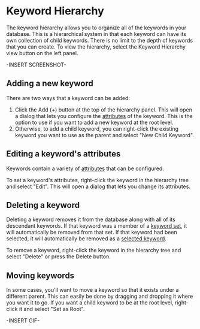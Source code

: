 # Keyword Hierarchy

The keyword hierarchy allows you to organize all of the keywords in your database. This is a hierarchical system in that each keyword can have its own collection of child keywords. There is no limit to the depth of keywords that you can create. To view the hierarchy, select the Keyword Hierarchy view button on the left panel.

-INSERT SCREENSHOT-

## Adding a new keyword

There are two ways that a keyword can be added:
1. Click the Add (+) button at the top of the hierarchy panel. This will open a dialog that lets you configure the [attributes](keyword-attributes.md) of the keyword. This is the option to use if you want to add a new keyword at the root level.
2. Otherwise, to add a child keyword, you can right-click the existing keyword you want to use as the parent and select "New Child Keyword".

## Editing a keyword's attributes

Keywords contain a variety of [attributes](keyword-attributes.md) that can be configured.

To set a keyword's attributes, right-click the keyword in the hierarchy tree and select "Edit". This will open a dialog that lets you change its attributes.

## Deleting a keyword

Deleting a keyword removes it from the database along with all of its descendant keywords. If that keyword was a member of a [keyword set](keyword-sets.md), it will automatically be removed from that set. If that keyword had been selected, it will automatically be removed as a [selected keyword](selecting-keywords.md).

To remove a keyword, right-click the keyword in the hierarchy tree and select "Delete" or press the Delete button.

## Moving keywords

In some cases, you'll want to move a keyword so that it exists under a different parent. This can easily be done by dragging and dropping it where you want it to go. If you want a child keyword to be at the root level, right-click it and select "Set as Root".

-INSERT GIF-
